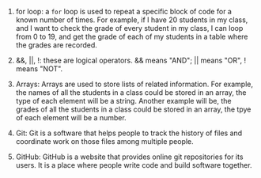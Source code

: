 1. for loop: a `for` loop is used to repeat a specific block of code for a known number of times.  For example, if I have 20 students in my class, and I want to check the grade of every student in my class, I can loop from 0 to 19, and get the grade of each of my students in a table where the grades are recorded.

2. &&, ||, !: these are logical operators. && means "AND"; || means "OR", ! means "NOT".

3. Arrays: Arrays are used to store lists of related information. For example, the names of all the students in a class could be stored in an array, the type of each element will be a string. Another example will be, the grades of all the students in a class could be stored in an array, the tpye of each element will be a number.

4. Git: Git is a software that helps people to track the history of files and coordinate work on those files among multiple people.

5. GitHub: GitHub is a website that provides online git repositories for its users. It is a place where people write code and build software together. 
